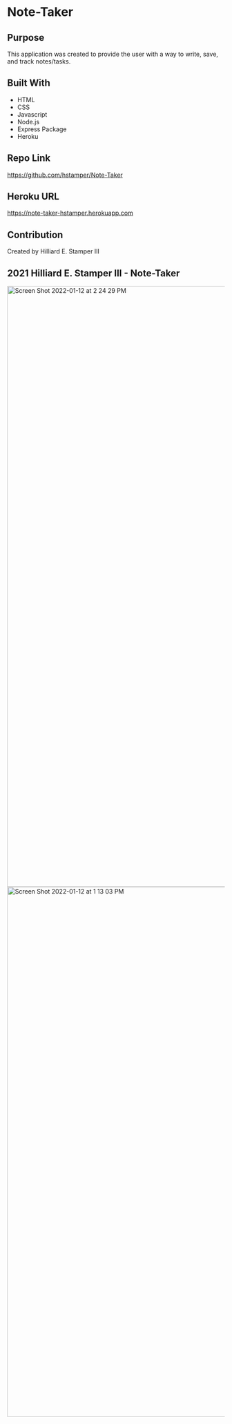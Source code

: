 # Note-Taker

## Purpose 
This application was created to provide the user with a way to write, save, and track notes/tasks. 

## Built With
* HTML
* CSS
* Javascript
* Node.js
* Express Package
* Heroku 

## Repo Link 
https://github.com/hstamper/Note-Taker


## Heroku URL
https://note-taker-hstamper.herokuapp.com

## Contribution 
Created by Hilliard E. Stamper III 

## 2021 Hilliard E. Stamper III - Note-Taker

<img width="1392" alt="Screen Shot 2022-01-12 at 2 24 29 PM" src="https://user-images.githubusercontent.com/91726280/149208031-67dedb12-9f00-4922-a454-57478e30bbc1.png">

<img width="1228" alt="Screen Shot 2022-01-12 at 1 13 03 PM" src="https://user-images.githubusercontent.com/91726280/149198315-1a3565c0-198b-4860-83c8-baba0f0f44bb.png">
